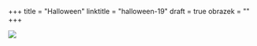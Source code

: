 +++
title = "Halloween"
linktitle = "halloween-19"
draft = true
obrazek = ""
+++

![](/assets/media/2019-10-31_Halloween.jpg)
